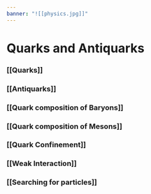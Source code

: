 ```yaml
---
banner: "![[physics.jpg]]"
---
```

# Quarks and Antiquarks

### [[Quarks]]

### [[Antiquarks]]

### [[Quark composition of Baryons]]

### [[Quark composition of Mesons]]

### [[Quark Confinement]]

### [[Weak Interaction]]

### [[Searching for particles]]